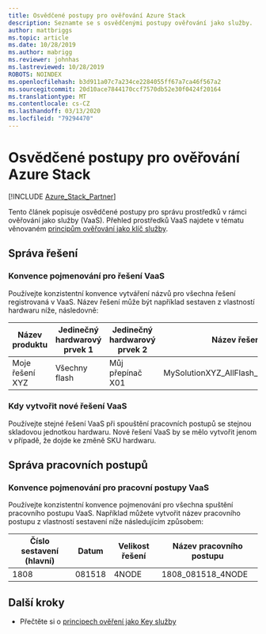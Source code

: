 ```yaml
---
title: Osvědčené postupy pro ověřování Azure Stack
description: Seznamte se s osvědčenými postupy ověřování jako služby.
author: mattbriggs
ms.topic: article
ms.date: 10/28/2019
ms.author: mabrigg
ms.reviewer: johnhas
ms.lastreviewed: 10/28/2019
ROBOTS: NOINDEX
ms.openlocfilehash: b3d911a07c7a234ce2284055ff67a7ca46f567a2
ms.sourcegitcommit: 20d10ace7844170ccf7570db52e30f0424f20164
ms.translationtype: MT
ms.contentlocale: cs-CZ
ms.lasthandoff: 03/13/2020
ms.locfileid: "79294470"
---
```

# <a name="azure-stack-validation-best-practices"></a>Osvědčené postupy pro ověřování Azure Stack

[!INCLUDE [Azure_Stack_Partner](./includes/azure-stack-partner-appliesto.md)]

Tento článek popisuje osvědčené postupy pro správu prostředků v rámci ověřování jako služby (VaaS). Přehled prostředků VaaS najdete v tématu věnovaném [principům ověřování jako klíč služby](azure-stack-vaas-key-concepts.md).

## <a name="solution-management"></a>Správa řešení

### <a name="naming-convention-for-vaas-solutions"></a>Konvence pojmenování pro řešení VaaS

Používejte konzistentní konvence vytváření názvů pro všechna řešení registrovaná v VaaS. Název řešení může být například sestaven z vlastností hardwaru níže, následovně:

|Název produktu | Jedinečný hardwarový prvek 1 | Jedinečný hardwarový prvek 2 | Název řešení
|---|---|---|---|
Moje řešení XYZ |  Všechny flash | Můj přepínač X01 | MySolutionXYZ_AllFlash_MySwitchX01

### <a name="when-to-create-a-new-vaas-solution"></a>Kdy vytvořit nové řešení VaaS

Používejte stejné řešení VaaS při spouštění pracovních postupů se stejnou skladovou jednotkou hardwaru. Nové řešení VaaS by se mělo vytvořit jenom v případě, že dojde ke změně SKU hardwaru.

## <a name="workflow-management"></a>Správa pracovních postupů

### <a name="naming-convention-for-vaas-workflows"></a>Konvence pojmenování pro pracovní postupy VaaS

Používejte konzistentní konvence pojmenování pro všechna spuštění pracovního postupu VaaS. Například můžete vytvořit název pracovního postupu z vlastností sestavení níže následujícím způsobem:

|Číslo sestavení (hlavní) | Datum | Velikost řešení | Název pracovního postupu
|---|---|---| ---|
1808 | 081518 | 4NODE | 1808_081518_4NODE

## <a name="next-steps"></a>Další kroky

- Přečtěte si o [principech ověření jako Key služby](azure-stack-vaas-key-concepts.md)
